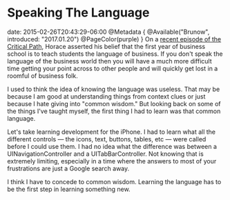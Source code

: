 # Speaking The Language
date: 2015-02-26T20:43:29-06:00
@Metadata {
  @Available("Brunow", introduced: "2017.01.20")
  @PageColor(purple)
}
On a [recent episode of the Critical Path](http://5by5.tv/criticalpath/138), Horace asserted his belief that the first year of business school is to teach students the language of business. If you don't speak the language of the business world then you will have a much more difficult time getting your point across to other people and will quickly get lost in a roomful of business folk.

I used to think the idea of knowing the language was useless. That may be because I am good at understanding things from context clues or just because I hate giving into "common wisdom." But looking back on some of the things I've taught myself, the first thing I had to learn was that common language.

Let's take learning development for the iPhone. I had to learn what all the different controls &mdash; the icons, text, buttons, tables, etc &mdash; were called before I could use them. I had no idea what the difference was between a UINavigationController and a UITabBarController. Not knowing that is extremely limiting, especially in a time where the answers to most of your frustrations are just a Google search away.

I think I have to concede to common wisdom. Learning the language has to be the first step in learning something new.
